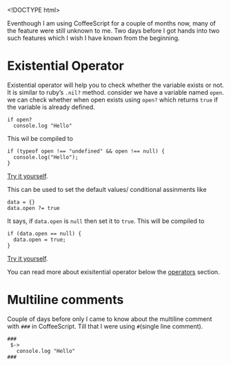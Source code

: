 &lt;!DOCTYPE html&gt;

Eventhough I am using CoffeeScript for a couple of months now, many of the feature were still unknown to me. Two days before I got hands into two such features which I wish I have known from the beginning.

Existential Operator
====================

Existential operator will help you to check whether the variable exists or not. It is similar to ruby’s `.nil?` method. consider we have a variable named `open`. we can check whether when open exists using `open?` which returns `true` if the variable is already defined.

    if open?
      console.log "Hello"

This wil be compiled to

    if (typeof open !== "undefined" && open !== null) {
      console.log("Hello");
    }

[Try it yourself](http://coffeescript.org/#try:if%20open%3F%0A%20%20console.log%20%22Hello%22).

This can be used to set the default values/ conditional assinments like

    data = {}
    data.open ?= true

It says, if `data.open` is `null` then set it to `true`. This will be compiled to

    if (data.open == null) {
      data.open = true;
    }

[Try it yourself](http://coffeescript.org/#try:data%20%3D%20%7B%7D%0Aopen%20%3F%3D%20true).

You can read more about exisitential operator below the [operators](http://coffeescript.org/#operators) section.

Multiline comments
==================

Couple of days before only I came to know about the multiline comment with `###` in CoffeeScript. Till that I were using `#`(single line comment).

    ###
     $->
       console.log "Hello"
    ###
